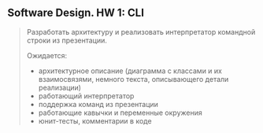 Software Design. HW 1: CLI
--------------------------


> Разработать архитектуру и реализовать интерпретатор командной строки из презентации.
> 
> Ожидается:
> - архитектурное описание (диаграмма с классами и их взаимосвязями, немного текста, описывающего детали реализации)
> - работающий интерпретатор
> - поддержка команд из презентации
> - работающие кавычки и переменные окружения
> - юнит-тесты, комментарии в коде
